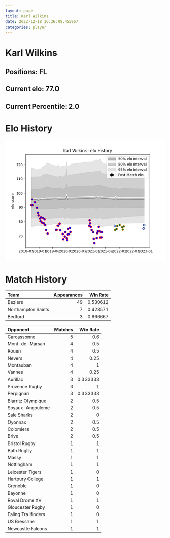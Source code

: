 ```yaml
---  
layout: page  
title: Karl Wilkins  
date: 2022-12-18 16:36:08.455967  
categories: player  
---
```

# Karl Wilkins

## Positions: FL

## Current elo: 77.0

## Current Percentile: 2.0

# Elo History


![elo history](history_KarlWilkins.png)
# Match History


| Team               |   Appearances |   Win Rate |
|:-------------------|--------------:|-----------:|
| Beziers            |            49 |   0.530612 |
| Northampton Saints |             7 |   0.428571 |
| Bedford            |             3 |   0.666667 |

| Opponent            |   Matches |   Win Rate |
|:--------------------|----------:|-----------:|
| Carcassonne         |         5 |   0.6      |
| Mont-de-Marsan      |         4 |   0.5      |
| Rouen               |         4 |   0.5      |
| Nevers              |         4 |   0.25     |
| Montauban           |         4 |   1        |
| Vannes              |         4 |   0.25     |
| Aurillac            |         3 |   0.333333 |
| Provence Rugby      |         3 |   1        |
| Perpignan           |         3 |   0.333333 |
| Biarritz Olympique  |         2 |   0.5      |
| Soyaux-Angouleme    |         2 |   0.5      |
| Sale Sharks         |         2 |   0        |
| Oyonnax             |         2 |   0.5      |
| Colomiers           |         2 |   0.5      |
| Brive               |         2 |   0.5      |
| Bristol Rugby       |         1 |   1        |
| Bath Rugby          |         1 |   1        |
| Massy               |         1 |   1        |
| Nottingham          |         1 |   1        |
| Leicester Tigers    |         1 |   0        |
| Hartpury College    |         1 |   1        |
| Grenoble            |         1 |   0        |
| Bayonne             |         1 |   0        |
| Roval Drome XV      |         1 |   1        |
| Gloucester Rugby    |         1 |   0        |
| Ealing Trailfinders |         1 |   0        |
| US Bressane         |         1 |   1        |
| Newcastle Falcons   |         1 |   1        |